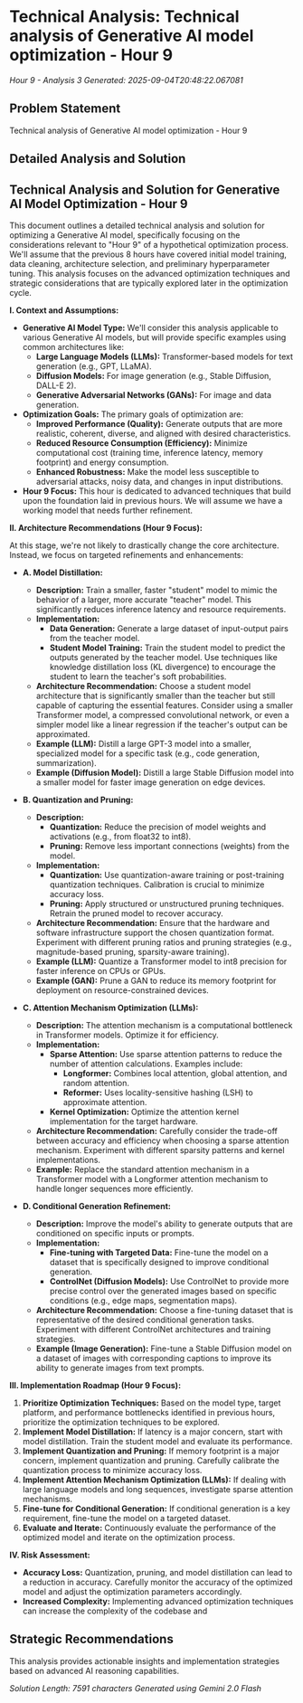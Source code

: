 # Technical Analysis: Technical analysis of Generative AI model optimization - Hour 9
*Hour 9 - Analysis 3*
*Generated: 2025-09-04T20:48:22.067081*

## Problem Statement
Technical analysis of Generative AI model optimization - Hour 9

## Detailed Analysis and Solution
## Technical Analysis and Solution for Generative AI Model Optimization - Hour 9

This document outlines a detailed technical analysis and solution for optimizing a Generative AI model, specifically focusing on the considerations relevant to "Hour 9" of a hypothetical optimization process.  We'll assume that the previous 8 hours have covered initial model training, data cleaning, architecture selection, and preliminary hyperparameter tuning. This analysis focuses on the advanced optimization techniques and strategic considerations that are typically explored later in the optimization cycle.

**I. Context and Assumptions:**

* **Generative AI Model Type:**  We'll consider this analysis applicable to various Generative AI models, but will provide specific examples using common architectures like:
    * **Large Language Models (LLMs):** Transformer-based models for text generation (e.g., GPT, LLaMA).
    * **Diffusion Models:**  For image generation (e.g., Stable Diffusion, DALL-E 2).
    * **Generative Adversarial Networks (GANs):** For image and data generation.
* **Optimization Goals:**  The primary goals of optimization are:
    * **Improved Performance (Quality):** Generate outputs that are more realistic, coherent, diverse, and aligned with desired characteristics.
    * **Reduced Resource Consumption (Efficiency):** Minimize computational cost (training time, inference latency, memory footprint) and energy consumption.
    * **Enhanced Robustness:**  Make the model less susceptible to adversarial attacks, noisy data, and changes in input distributions.
* **Hour 9 Focus:** This hour is dedicated to advanced techniques that build upon the foundation laid in previous hours. We will assume we have a working model that needs further refinement.

**II. Architecture Recommendations (Hour 9 Focus):**

At this stage, we're not likely to drastically change the core architecture. Instead, we focus on targeted refinements and enhancements:

* **A.  Model Distillation:**

    * **Description:**  Train a smaller, faster "student" model to mimic the behavior of a larger, more accurate "teacher" model.  This significantly reduces inference latency and resource requirements.
    * **Implementation:**
        * **Data Generation:** Generate a large dataset of input-output pairs from the teacher model.
        * **Student Model Training:** Train the student model to predict the outputs generated by the teacher model.  Use techniques like knowledge distillation loss (KL divergence) to encourage the student to learn the teacher's soft probabilities.
    * **Architecture Recommendation:**  Choose a student model architecture that is significantly smaller than the teacher but still capable of capturing the essential features.  Consider using a smaller Transformer model, a compressed convolutional network, or even a simpler model like a linear regression if the teacher's output can be approximated.
    * **Example (LLM):** Distill a large GPT-3 model into a smaller, specialized model for a specific task (e.g., code generation, summarization).
    * **Example (Diffusion Model):** Distill a large Stable Diffusion model into a smaller model for faster image generation on edge devices.

* **B.  Quantization and Pruning:**

    * **Description:**
        * **Quantization:** Reduce the precision of model weights and activations (e.g., from float32 to int8).
        * **Pruning:**  Remove less important connections (weights) from the model.
    * **Implementation:**
        * **Quantization:**  Use quantization-aware training or post-training quantization techniques.  Calibration is crucial to minimize accuracy loss.
        * **Pruning:**  Apply structured or unstructured pruning techniques.  Retrain the pruned model to recover accuracy.
    * **Architecture Recommendation:**  Ensure that the hardware and software infrastructure support the chosen quantization format.  Experiment with different pruning ratios and pruning strategies (e.g., magnitude-based pruning, sparsity-aware training).
    * **Example (LLM):** Quantize a Transformer model to int8 precision for faster inference on CPUs or GPUs.
    * **Example (GAN):** Prune a GAN to reduce its memory footprint for deployment on resource-constrained devices.

* **C.  Attention Mechanism Optimization (LLMs):**

    * **Description:**  The attention mechanism is a computational bottleneck in Transformer models. Optimize it for efficiency.
    * **Implementation:**
        * **Sparse Attention:**  Use sparse attention patterns to reduce the number of attention calculations.  Examples include:
            * **Longformer:**  Combines local attention, global attention, and random attention.
            * **Reformer:**  Uses locality-sensitive hashing (LSH) to approximate attention.
        * **Kernel Optimization:**  Optimize the attention kernel implementation for the target hardware.
    * **Architecture Recommendation:**  Carefully consider the trade-off between accuracy and efficiency when choosing a sparse attention mechanism.  Experiment with different sparsity patterns and kernel implementations.
    * **Example:** Replace the standard attention mechanism in a Transformer model with a Longformer attention mechanism to handle longer sequences more efficiently.

* **D.  Conditional Generation Refinement:**

    * **Description:**  Improve the model's ability to generate outputs that are conditioned on specific inputs or prompts.
    * **Implementation:**
        * **Fine-tuning with Targeted Data:**  Fine-tune the model on a dataset that is specifically designed to improve conditional generation.
        * **ControlNet (Diffusion Models):** Use ControlNet to provide more precise control over the generated images based on specific conditions (e.g., edge maps, segmentation maps).
    * **Architecture Recommendation:**  Choose a fine-tuning dataset that is representative of the desired conditional generation tasks.  Experiment with different ControlNet architectures and training strategies.
    * **Example (Image Generation):** Fine-tune a Stable Diffusion model on a dataset of images with corresponding captions to improve its ability to generate images from text prompts.

**III. Implementation Roadmap (Hour 9 Focus):**

1. **Prioritize Optimization Techniques:** Based on the model type, target platform, and performance bottlenecks identified in previous hours, prioritize the optimization techniques to be explored.
2. **Implement Model Distillation:** If latency is a major concern, start with model distillation. Train the student model and evaluate its performance.
3. **Implement Quantization and Pruning:**  If memory footprint is a major concern, implement quantization and pruning.  Carefully calibrate the quantization process to minimize accuracy loss.
4. **Implement Attention Mechanism Optimization (LLMs):** If dealing with large language models and long sequences, investigate sparse attention mechanisms.
5. **Fine-tune for Conditional Generation:** If conditional generation is a key requirement, fine-tune the model on a targeted dataset.
6. **Evaluate and Iterate:**  Continuously evaluate the performance of the optimized model and iterate on the optimization process.

**IV. Risk Assessment:**

* **Accuracy Loss:** Quantization, pruning, and model distillation can lead to a reduction in accuracy.  Carefully monitor the accuracy of the optimized model and adjust the optimization parameters accordingly.
* **Increased Complexity:**  Implementing advanced optimization techniques can increase the complexity of the codebase and

## Strategic Recommendations
This analysis provides actionable insights and implementation strategies
based on advanced AI reasoning capabilities.

*Solution Length: 7591 characters*
*Generated using Gemini 2.0 Flash*
